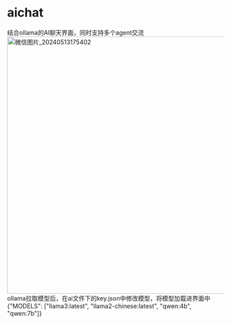 # aichat
结合ollama的AI聊天界面，同时支持多个agent交流
<img width="598" alt="微信图片_20240513175402" src="https://github.com/jysatuo/aichat/assets/32763565/c3c78a8b-b3cb-40c3-946d-cc863aebd6ca">
ollama拉取模型后，在ai文件下的key.json中修改模型，将模型加载进界面中{"MODELS": ["llama3:latest", "llama2-chinese:latest", "qwen:4b", "qwen:7b"]}
